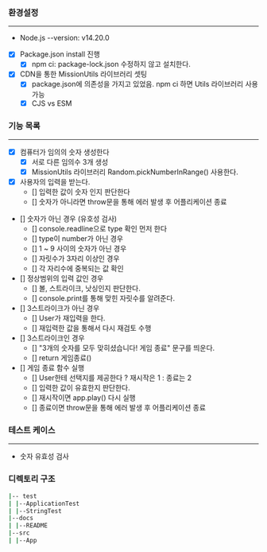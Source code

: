 ### 환경설정

---

- Node.js --version: v14.20.0
- [x] Package.json install 진행
  - [x] npm ci: package-lock.json 수정하지 않고 설치한다.
- [x] CDN을 통한 MissionUtils 라이브러리 셋팅
  - [x] package.json에 의존성을 가지고 있었음. npm ci 하면 Utils 라이브러리 사용 가능
  - [x] CJS vs ESM

### 기능 목록

---

- [x] 컴퓨터가 임의의 숫자 생성한다
  - [x] 서로 다른 임의수 3개 생성
  - [x] MissionUtils 라이브러리 Random.pickNumberInRange() 사용한다.
- [x] 사용자의 입력을 받는다.
  - [] 입력한 값이 숫자 인지 판단한다
  - [] 숫자가 아니라면 throw문을 통해 에러 발생 후 어플리케이션 종료
- [] 숫자가 아닌 경우 (유호성 검사)
  - [] console.readline으로 type 확인 먼저 한다
  - [] type이 number가 아닌 경우
  - [] 1 ~ 9 사이의 숫자가 아닌 경우
  - [] 자릿수가 3자리 이상인 경우
  - [] 각 자리수에 중복되는 값 확인
- [] 정상범위의 입력 값인 경우
  - [] 볼, 스트라이크, 낫싱인지 판단한다.
  - [] console.print를 통해 맞힌 자릿수를 알려준다.
- [] 3스트라이크가 아닌 경우
  - [] User가 재입력을 한다.
  - [] 재입력한 값을 통해서 다시 재검토 수행
- [] 3스트라이크인 경우
  - [] "3개의 숫자를 모두 맞히셨습니다! 게임 종료" 문구를 띄운다.
  - [] return 게임종료()
- [] 게임 종료 함수 실행
  - [] User한테 선택지를 제공한다 ? 재시작은 1 : 종료는 2
  - [] 입력한 값이 유효한지 판단한다.
  - [] 재시작이면 app.play() 다시 실행
  - [] 종료이면 throw문을 통해 에러 발생 후 어플리케이션 종료

### 테스트 케이스

---

- 숫자 유효성 검사

### 디렉토리 구조

```bash
|-- test
| |--ApplicationTest
| |--StringTest
|--docs
| |--README
|--src
| |--App
```
